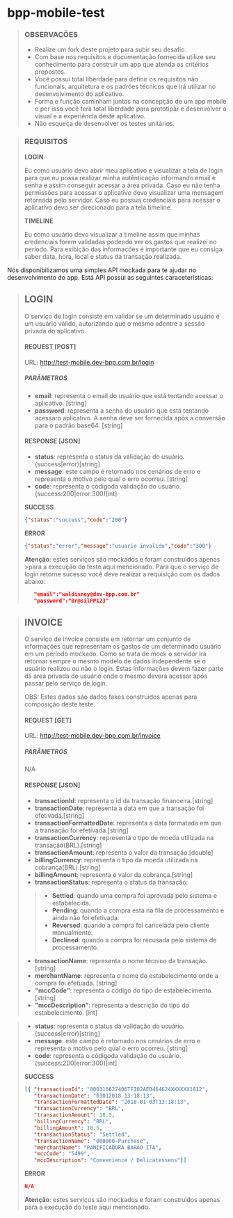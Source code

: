 # bpp-mobile-test



>### OBSERVAÇÕES
>
>* Realize um fork deste projeto para subir seu desafio.
>* Com base nos requisitos e documentação fornecida utilize seu conhecimento para construir um app que atenda os critérios propostos. 
>* Você possui total liberdade para definir os requisitos não funcionais, arquitetura e os padrões técnicos que irá utilizar no desenvolvimento do aplicativo.  
>* Forma e função caminham juntos na concepção de um app mobile e por isso você terá total liberdade para prototipar e desenvolver o visual e a experiência deste aplicativo.
>* Não esqueça de desenvolver os testes unitários. 





>### REQUISITOS
>
>**LOGIN**
>
>Eu como usuário devo abrir meu aplicativo e visualizar a tela de login para que eu possa realizar minha autênticação informando email e senha e assim conseguir acessar a área privada. Caso eu não tenha permissões para acessar o aplicativo devo visualizar uma mensagem retornada pelo servidor. Caso eu possua credenciais para acessar o aplicativo devo ser direcionado para a tela timeline.
>
>**TIMELINE**
>
>Eu como usuário devo visualizar a timeline assim que minhas credenciais forem validadas podendo ver os gastos que realizei no período. Para exibição das informações é importante que eu consiga saber data, hora, local e status da transação realizada. 



Nós disponibilizamos uma simples API mockada para te ajudar no desenvolvimento do app. Está API possui as seguintes caraceterísticas:



>## LOGIN
>O serviço de login consiste em validar se um determinado usuário é um usuário válido, autorizando que o mesmo adentre a sessão privada do aplicativo. 
>
>#### REQUEST [POST]
>
>URL: http://test-mobile.dev-bpp.com.br/login
>
>##### PARÂMETROS
>
>* **email**: representa o email do usuário que está tentando acessar o aplicativo. [string]
>*  **password**: representa a senha do usuário que está tentando acessaro aplicativo. A senha deve ser fornecida após a conversão para o padrão base64. [string] 
>
>#### RESPONSE [JSON]
>
>* **status**: representa o status da validação do usuário. (success|error)[string]
>* **message**: este campo é retornado nos cenários de erro e representa o motivo pelo qual o erro ocorreu. [string]
>* **code**: representa o códigoda validação do usuário. (success:200|error:300)[int]
>
>**SUCCESS**
>~~~json
>{"status":"success","code":"200"}
>~~~
>
>**ERROR**
>~~~json
>{"status":"error","message":"usuario invalido","code":"300"}
>~~~
>
>**Atenção**: estes serviços são mockados e foram construidos apenas >para a execução do teste aqui mencionado. Para que o serviço de login retorne sucesso você deve realizar a requisição com os dados abaixo:
>~~~json
>    "email":"waldisney@dev-bpp.com.br"
>    "password":"Br@silPP123"
>~~~






>## INVOICE
>
>O serviço de invoice consiste em retornar um conjunto de informações que representam os gastos de um determinado usuário em um período mockado. Como se trata de mock o servidor irá retornar sempre o mesmo modelo de dados independente se o usuário realizou ou não o login. Estas informações devem fazer parte da area privada do usuário onde o mesmo deverá acessar após passar pelo serviço de login. 
>
>OBS: Estes dados são dados fakes construidos apenas para composição deste teste. 
>
>#### REQUEST [GET]
>
>URL: http://test-mobile.dev-bpp.com.br/invoice
>
>##### PARÂMETROS
>
>N/A
>
>#### RESPONSE [JSON]
>
>* **transactionId**: representa o id da transação financeira.[string]
>* **transactionDate**: representa a data em que a transação foi efetivada.[string]
>* **transactionFormattedDate**: representa a data formatada em que a transação foi efetivada.[string]
>* **transactionCurrency**: representa o tipo de moeda utilizada na transação(BRL).[string]
>* **transactionAmount**: representa o valor da transação.[double]
>* **billingCurrency**: representa o tipo da moeda utilizada na cobrança(BRL).[string]
>* **billingAmount**: representa o valor da cobrança.[string]
>* **transactionStatus**: representa o status da transação:
>>* **Settled**: quando uma compra foi aprovada pelo sistema e estabelecida. 
>>* **Pending**: quando a compra está na fila de processamento e ainda não foi efetivada.
>>* **Reversed**: quando a compra foi cancelada pelo cliente manualmente.
>>* **Declined**: quando a compra foi recusada pelo sistema de processamento. 
>* **transactionName**: representa o nome técnico da transação. [string]
>* **merchantName**: representa o nome do estabelecimento onde a compra foi efetuada. [string]
>* **"mccCode"**: representa o código do tipo de estabelecimento. [string]
>* **"mccDescription"**: representa a descrição do tipo do estabelecimento. [int]


>* **status**: representa o status da validação do usuário. (success|error)[string]
>* **message**: este campo é retornado nos cenários de erro e representa o motivo pelo qual o erro ocorreu. [string]
>* **code**: representa o códigoda validação do usuário. (success:200|error:300)[int]
>
>**SUCCESS**
>~~~json
>[{ "transactionId": "800316627406TFI02AED464624XXXXXX1812",
>    "transactionDate": "03012018 13:18:13",
>    "transactionFormattedDate": "2018-01-03T13:18:13",
>    "transactionCurrency": "BRL",
>    "transactionAmount": 18.5,
>    "billingCurrency": "BRL",
>    "billingAmount": 18.5,
>    "transactionStatus": "Settled",
>    "transactionName": "000000-Purchase",
>    "merchantName": "PANIFICADORA BARAO ITA",
>    "mccCode": "5499",
>    "mccDescription": "Convenience / Delicatessens"}]
>~~~
>
>**ERROR**
>~~~json
>N/A
>~~~
>
>**Atenção**: estes serviços são mockados e foram construidos apenas para a execução do teste aqui mencionado.
